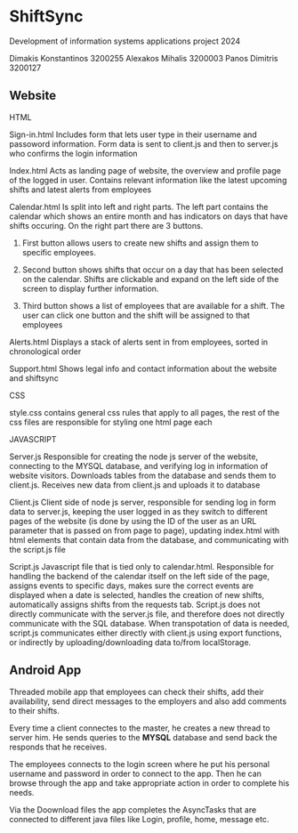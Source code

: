 



# ShiftSync
Development of information systems applications project 2024

Dimakis Konstantinos 3200255
Alexakos Mihalis 3200003
Panos Dimitris 3200127



<h2>Website</h2>

<p>HTML 

Sign-in.html
Includes form that lets user type in their username and passoword information. Form data is sent to
client.js and then to server.js who confirms the login information

Index.html
Acts as landing page of website, the overview and profile page of the logged in user.
Contains relevant information like the latest upcoming shifts and latest alerts from employees

Calendar.html
Is split into left and right parts. The left part contains the calendar which shows an entire month
and has indicators on days that have shifts occuring. On the right part there are 3 buttons. 

1) First button allows users to create new shifts and assign them to specific employees.

2) Second button shows shifts that occur on a day that has been selected on the calendar.
   Shifts are clickable and expand on the left side of the screen to display further information.

3) Third button shows a list of employees that are available for a shift. 
   The user can click one button and the shift will be assigned to that employees

Alerts.html
Displays a stack of alerts sent in from employees, sorted in chronological order

Support.html
Shows legal info and contact information about the website and shiftsync


CSS

style.css contains general css rules that apply to all pages, the rest of the css files are responsible for styling
one html page each


JAVASCRIPT

Server.js
Responsible for creating the node js server of the website, connecting to the MYSQL database, 
and verifying log in information of website visitors.
Downloads tables from the database and sends them to client.js. 
Receives new data from client.js and uploads it to database

Client.js
Client side of node js server, responsible for sending log in form data to server.js,
keeping the user logged in as they switch to different pages of the website (is done by using the ID of the user as an URL parameter that 
is passed on from page to page), updating index.html with html elements that contain data from the database, and communicating
with the script.js file

Script.js
Javascript file that is tied only to calendar.html. Responsible for handling the backend of the calendar itself on the left side of the page,
assigns events to specific days, makes sure the correct events are displayed when a date is selected, handles the creation of new shifts,
automatically assigns shifts from the requests tab. Script.js does not directly communicate with the server.js file, and therefore does not
directly communicate with the SQL database. When transpotation of data is needed, script.js communicates either directly with client.js using
export functions, or indirectly by uploading/downloading data to/from localStorage.</p>



<h2>Android App</h2>

<p>Threaded mobile app that employees can check their shifts, add their availability, send direct messages to the employers and also add comments to their shifts.</p>


<p>Every time a client connectes to the master, he creates a new thread to server him. He sends queries to the <b>MYSQL</b> database and send back the responds that he receives.</p> 
<p>The employees connects to the login screen where he put his personal username and password in order to connect to the app. Then he can browse through the app and take appropriate action in order to complete his needs.</p>
<p>Via the Doownload files the app completes the AsyncTasks that are connected to different java files like Login, profile, home, message etc.</p>
